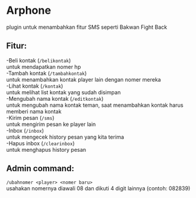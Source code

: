 # Arphone
plugin untuk menambahkan fitur SMS seperti Bakwan Fight Back  

## Fitur:  
-Beli kontak (`/belikontak`)  
untuk mendapatkan nomer hp  
-Tambah kontak (`/tambahkontak`)  
untuk menambahkan kontak player lain dengan nomer mereka  
-Lihat kontak (`/kontak`)  
untuk melihat list kontak yang sudah disimpan  
-Mengubah nama kontak (`/editkontak`)  
untuk mengubah nama kontak teman, saat menambahkan kontak harus memberi nama kontak  
-Kirim pesan (`/sms`)  
untuk mengirim pesan ke player lain  
-Inbox (`/inbox`)  
untuk mengecek history pesan yang kita terima  
-Hapus inbox (`/clearinbox`)  
untuk menghapus history pesan  

## Admin command:  
`/ubahnomer <player> <nomer baru>`  
usahakan nomernya diawali 08 dan dikuti 4 digit lainnya (contoh: 082839)
